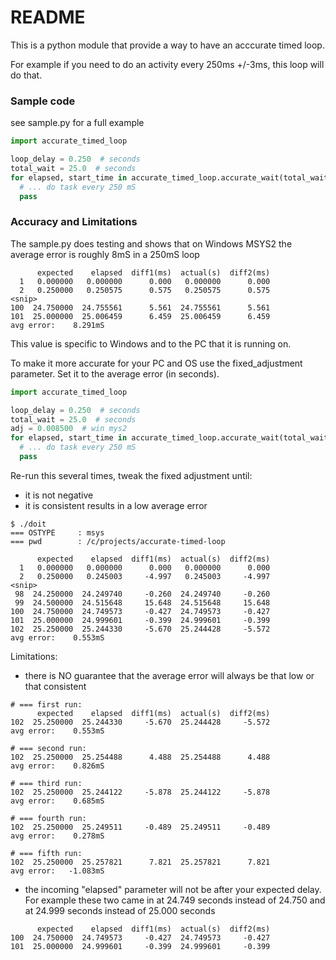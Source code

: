 # README #

This is a python module that provide a way to have an acccurate timed loop.

For example if you need to do an activity every 250ms +/-3ms, this loop will do that.

### Sample code ###

see sample.py for a full example

```python
import accurate_timed_loop

loop_delay = 0.250  # seconds
total_wait = 25.0  # seconds
for elapsed, start_time in accurate_timed_loop.accurate_wait(total_wait, loop_delay):
  # ... do task every 250 mS
  pass
```

### Accuracy and Limitations ###

The sample.py does testing and shows that on Windows MSYS2 the average error is roughly 8mS in a 250mS loop

```text
      expected    elapsed  diff1(ms)  actual(s)  diff2(ms)
  1   0.000000   0.000000      0.000   0.000000      0.000
  2   0.250000   0.250575      0.575   0.250575      0.575
<snip>
100  24.750000  24.755561      5.561  24.755561      5.561
101  25.000000  25.006459      6.459  25.006459      6.459
avg error:    8.291mS
```

This value is specific to Windows and to the PC that it is running on.

To make it more accurate for your PC and OS use the fixed_adjustment parameter. Set it to the
average error (in seconds).

```python
import accurate_timed_loop

loop_delay = 0.250  # seconds
total_wait = 25.0  # seconds
adj = 0.008500  # win mys2
for elapsed, start_time in accurate_timed_loop.accurate_wait(total_wait, loop_delay, fixed_adjustment=adj):
  # ... do task every 250 mS
  pass
```

Re-run this several times, tweak the fixed adjustment until:

* it is not negative
* it is consistent results in a low average error

```text
$ ./doit
=== OSTYPE     : msys
=== pwd        : /c/projects/accurate-timed-loop

      expected    elapsed  diff1(ms)  actual(s)  diff2(ms)
  1   0.000000   0.000000      0.000   0.000000      0.000
  2   0.250000   0.245003     -4.997   0.245003     -4.997
<snip>
 98  24.250000  24.249740     -0.260  24.249740     -0.260
 99  24.500000  24.515648     15.648  24.515648     15.648
100  24.750000  24.749573     -0.427  24.749573     -0.427
101  25.000000  24.999601     -0.399  24.999601     -0.399
102  25.250000  25.244330     -5.670  25.244428     -5.572
avg error:    0.553mS
```

Limitations:

* there is NO guarantee that the average error will always be that low or that consistent

```text
# === first run:
      expected    elapsed  diff1(ms)  actual(s)  diff2(ms)
102  25.250000  25.244330     -5.670  25.244428     -5.572
avg error:    0.553mS

# === second run:
102  25.250000  25.254488      4.488  25.254488      4.488
avg error:    0.826mS

# === third run:
102  25.250000  25.244122     -5.878  25.244122     -5.878
avg error:    0.685mS

# === fourth run:
102  25.250000  25.249511     -0.489  25.249511     -0.489
avg error:    0.278mS

# === fifth run:
102  25.250000  25.257821      7.821  25.257821      7.821
avg error:   -1.083mS
```

* the incoming "elapsed" parameter will not be after your expected delay.
  For example these two came in at 24.749 seconds instead of 24.750 and
  at 24.999 seconds instead of 25.000 seconds

```text
      expected    elapsed  diff1(ms)  actual(s)  diff2(ms)
100  24.750000  24.749573     -0.427  24.749573     -0.427
101  25.000000  24.999601     -0.399  24.999601     -0.399
```
